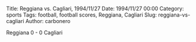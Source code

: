 Title: Reggiana vs. Cagliari, 1994/11/27
Date: 1994/11/27 00:00
Category: sports
Tags: football, football scores, Reggiana, Cagliari
Slug: reggiana-vs-cagliari
Author: carbonero


Reggiana 0 - 0 Cagliari
